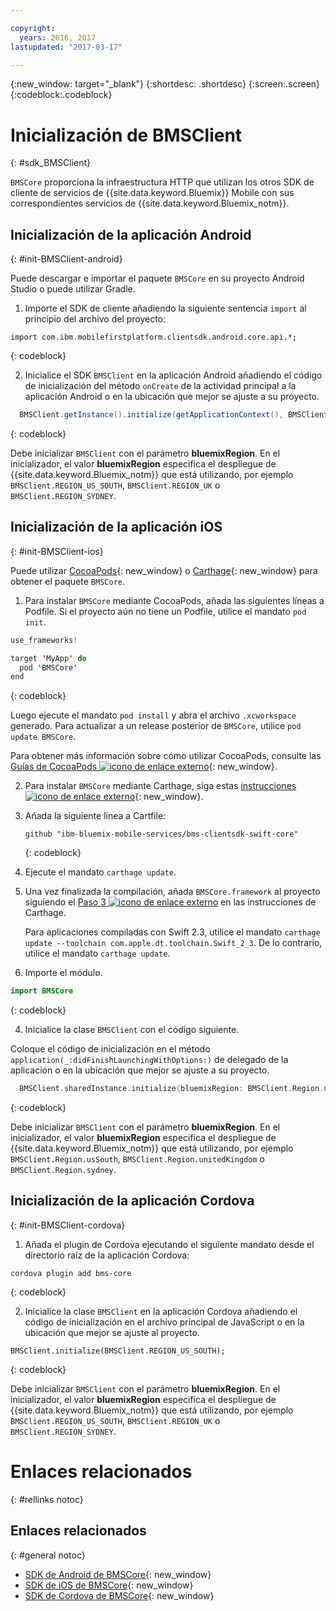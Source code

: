 ```yaml
---

copyright:
  years: 2016, 2017
lastupdated: "2017-03-17"

---
```

{:new_window: target="_blank"}
{:shortdesc: .shortdesc}
{:screen:.screen}
{:codeblock:.codeblock}

# Inicialización de BMSClient
{: #sdk_BMSClient}

`BMSCore` proporciona la infraestructura HTTP que utilizan los otros SDK de cliente de servicios de {{site.data.keyword.Bluemix}} Mobile con sus correspondientes servicios de {{site.data.keyword.Bluemix_notm}}.


## Inicialización de la aplicación Android
{: #init-BMSClient-android}

Puede descargar e importar el paquete `BMSCore` en su proyecto Android Studio o puede utilizar Gradle.

1. Importe el SDK de cliente añadiendo la siguiente sentencia `import` al principio del archivo del proyecto:

  ```
  import com.ibm.mobilefirstplatform.clientsdk.android.core.api.*;
  ```
  {: codeblock}

2. Inicialice el SDK `BMSClient` en la aplicación Android añadiendo el código de inicialización del método `onCreate` de la actividad principal a la aplicación Android o en la ubicación que mejor se ajuste a su proyecto.

  ```Java
	BMSClient.getInstance().initialize(getApplicationContext(), BMSClient.REGION_US_SOUTH); // Asegúrese de apuntar a su región
  ```
  {: codeblock}

  Debe inicializar `BMSClient` con el parámetro **bluemixRegion**. En el inicializador, el valor **bluemixRegion** especifica el despliegue de {{site.data.keyword.Bluemix_notm}} que está utilizando, por ejemplo `BMSClient.REGION_US_SOUTH`, `BMSClient.REGION_UK` o `BMSClient.REGION_SYDNEY`.


## Inicialización de la aplicación iOS
{: #init-BMSClient-ios}

Puede utilizar [CocoaPods](https://cocoapods.org){: new_window} o [Carthage](https://github.com/Carthage/Carthage){: new_window} para obtener el paquete `BMSCore`.

1. Para instalar `BMSCore` mediante CocoaPods, añada las siguientes líneas a Podfile. Si el proyecto aún no tiene un Podfile, utilice el mandato `pod init`.

  ```Swift
  use_frameworks!

  target 'MyApp' do
    pod 'BMSCore'
  end
  ```
  {: codeblock}

  Luego ejecute el mandato `pod install` y abra el archivo `.xcworkspace` generado. Para actualizar a un release posterior de `BMSCore`, utilice `pod update BMSCore`.

  Para obtener más información sobre cómo utilizar CocoaPods, consulte las [Guías de CocoaPods ![icono de enlace externo](../icons/launch-glyph.svg "icono de enlace externo")](https://guides.cocoapods.org/using/index.html){: new_window}.

2. Para instalar `BMSCore` mediante Carthage, siga estas [instrucciones ![icono de enlace externo](../icons/launch-glyph.svg "icono de enlace externo")](https://github.com/Carthage/Carthage#getting-started){: new_window}.

  1. Añada la siguiente línea a Cartfile:

      ```
      github "ibm-bluemix-mobile-services/bms-clientsdk-swift-core"
      ```
      {: codeblock}

  2. Ejecute el mandato `carthage update`.

  3. Una vez finalizada la compilación, añada `BMSCore.framework` al proyecto siguiendo el [Paso 3 ![icono de enlace externo](../icons/launch-glyph.svg "icono de enlace externo")](https://github.com/Carthage/Carthage#getting-started) en las instrucciones de Carthage.

      Para aplicaciones compiladas con Swift 2.3, utilice el mandato `carthage update --toolchain com.apple.dt.toolchain.Swift_2_3`. De lo contrario, utilice el mandato `carthage update`.

3. Importe el módulo.

  ```Swift
  import BMSCore
  ```
  {: codeblock}

4. Inicialice la clase `BMSClient` con el código siguiente.

  Coloque el código de inicialización en el método `application(_:didFinishLaunchingWithOptions:)` de delegado de la aplicación o en la ubicación que mejor se ajuste a su proyecto.

  ```Swift
    BMSClient.sharedInstance.initialize(bluemixRegion: BMSClient.Region.usSouth) // Asegúrese de apuntar a su región
  ```
  {: codeblock}

  Debe inicializar `BMSClient` con el parámetro **bluemixRegion**. En el inicializador, el valor **bluemixRegion** especifica el despliegue de {{site.data.keyword.Bluemix_notm}} que está utilizando, por ejemplo `BMSClient.Region.usSouth`, `BMSClient.Region.unitedKingdom` o `BMSClient.Region.sydney`.


## Inicialización de la aplicación Cordova
{: #init-BMSClient-cordova}

1. Añada el plugin de Cordova ejecutando el siguiente mandato desde el directorio raíz de la aplicación Cordova:

  ```
  cordova plugin add bms-core
  ```
  {: codeblock}

2. Inicialice la clase `BMSClient` en la aplicación Cordova añadiendo el código de inicialización en el archivo principal de JavaScript o en la ubicación que mejor se ajuste al proyecto.

  ```
  BMSClient.initialize(BMSClient.REGION_US_SOUTH);
  ```
  {: codeblock}
	
  Debe inicializar `BMSClient` con el parámetro **bluemixRegion**. En el inicializador, el valor **bluemixRegion** especifica el despliegue de {{site.data.keyword.Bluemix_notm}} que está utilizando, por ejemplo `BMSClient.REGION_US_SOUTH`, `BMSClient.REGION_UK` o `BMSClient.REGION_SYDNEY`.


# Enlaces relacionados
{: #rellinks notoc}

## Enlaces relacionados
{: #general notoc}

* [SDK de Android de BMSCore](https://github.com/ibm-bluemix-mobile-services/bms-clientsdk-android-core){: new_window}
* [SDK de iOS de BMSCore](https://github.com/ibm-bluemix-mobile-services/bms-clientsdk-swift-core){: new_window}
* [SDK de Cordova de BMSCore](https://github.com/ibm-bluemix-mobile-services/bms-clientsdk-cordova-plugin-core){: new_window}
